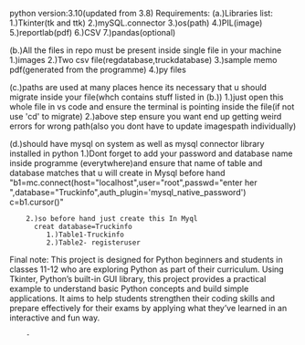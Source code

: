 
python version:3.10(updated from 3.8)
Requirements:
  (a.)Libraries list:
        1.)Tkinter(tk and ttk)
        2.)mySQL.connector
        3.)os(path)
        4.)PIL(image)  
        5.)reportlab(pdf)
        6.)CSV
        7.)pandas(optional)
  
  (b.)All the files in repo must be present inside single file in your machine
        1.)images
        2.)Two csv file(regdatabase,truckdatabase)
        3.)sample memo pdf(generated from the programme)
        4.)py files

  (c.)paths are used at many places hence its necessary that u should migrate inside your file(whch contains stuff listed in (b.))
        1.)just open this whole file in vs code and ensure the terminal is pointing inside  the file(if not use 'cd' to migrate)
        2.)above step ensure you want end up getting weird errors for wrong path(also you dont have to update imagespath individually)

  (d.)should have mysql on system as well as mysql connector library installed in python
        1.)Dont forget to add your password and database name inside programme (everytwhere)and ensure that name of table and database matches that u will create in Mysql before hand
         "b1=mc.connect(host="localhost",user="root",passwd="enter her ",database="Truckinfo",auth_plugin='mysql_native_password')
          c=b1.cursor()"

        2.)so before hand just create this In Myql
          creat database=Truckinfo
             1.)Table1-Truckinfo
             2.)Table2- registeruser

Final note:
This project is designed for Python beginners and students in classes 11-12 who are exploring Python as part of their curriculum. Using Tkinter, Python’s built-in GUI library, this project provides a practical example to understand basic Python concepts and build simple applications. It aims to help students strengthen their coding skills and prepare effectively for their exams by applying what they’ve learned in an interactive and fun way.


        -


      
   
           
   


